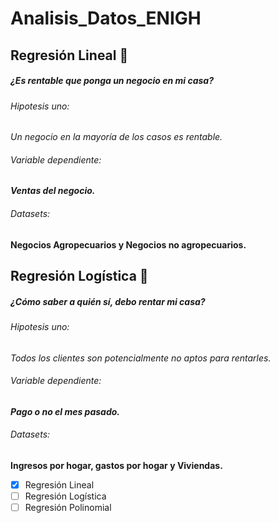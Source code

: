 # Analisis_Datos_ENIGH
 
## Regresión Lineal :round_pushpin:
##### ¿Es rentable que ponga un negocio en mi casa?
###### Hipotesis uno: 
*Un negocio en la mayoría de los casos es rentable.*
###### Variable dependiente: 
**_Ventas del negocio._**
###### Datasets:  
**Negocios Agropecuarios y Negocios no agropecuarios.**

## Regresión Logística :round_pushpin:
##### ¿Cómo saber a quién sí, debo rentar mi casa?
###### Hipotesis uno: 
*Todos los clientes son potencialmente no aptos para rentarles.*
###### Variable dependiente: 
**_Pago o no el mes pasado._**
###### Datasets: 
**Ingresos por hogar, gastos por hogar y Viviendas.**



- [x] Regresión Lineal
- [ ] Regresión Logística
- [ ] Regresión Polinomial
